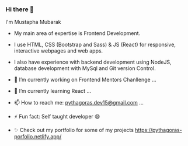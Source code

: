 ### Hi there 👋
I'm Mustapha Mubarak

- My main area of expertise is Frontend Development.

- I use HTML, CSS (Bootstrap and Sass) & JS (React) for responsive, interactive webpages and web apps.

- I also have  experience with backend development using NodeJS, database development with MySql and Git version Control.

- 🔭 I’m currently working on Frontend Mentors Chanllenge ...
- 🌱 I’m currently learning React ...
- 📫 How to reach me: pythagoras.dev15@gmail.com ...
- ⚡ Fun fact: Self taught developer 😄


- ✨ Check out my portfolio for some of my projects https://pythagoras-porfolio.netlify.app/
<!--**pythagoras-dev/pythagoras-dev** is a ✨ _special_ ✨ repository because its `README.md` (this file) appears on your GitHub profile.

Here are some ideas to get you started:

- 🔭 I’m currently working on ...
- 🌱 I’m currently learning ...
- 👯 I’m looking to collaborate on ...
- 🤔 I’m looking for help with ...
- 💬 Ask me about ...
- 📫 How to reach me: ...
- 😄 Pronouns: ...
- ⚡ Fun fact: ...
-->
